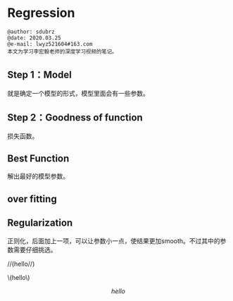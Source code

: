 # Regression

```
@author: sdubrz
@date: 2020.03.25
@e-mail: lwyz521604#163.com
本文为学习李宏毅老师的深度学习视频的笔记。
```

## Step 1：Model

就是确定一个模型的形式，模型里面会有一些参数。

## Step 2：Goodness of function

损失函数。

## Best Function

解出最好的模型参数。

## over fitting

## Regularization

正则化，后面加上一项，可以让参数小一点，使结果更加smooth。不过其中的参数需要仔细挑选。

//(hello//)

\\(hello\\)

$$ 
hello 
$$


